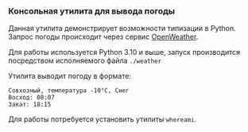 ### Консольная утилита для вывода погоды

Данная утилита демонстрирует возможности типизации в Python. Запрос погоды происходит через 
сервис [OpenWeather](https://openweathermap.org/api). 

Для работы используется Python 3.10 и выше, запуск производится посредством исполняемого файла
`./weather`

Утилита выводит погоду в формате: 

```text
Совхозный, температура -10°C, Снег
Восход: 08:07
Закат: 18:15
```

Для работы потребуется установить утилиты `whereami`.